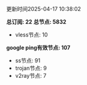 更新时间2025-04-17 10:38:02

**总订阅: 22**
**总节点: 5832**
- vless节点: 10

**google ping有效节点: 107**
- ss节点: 91
- trojan节点: 9
- v2ray节点: 7
